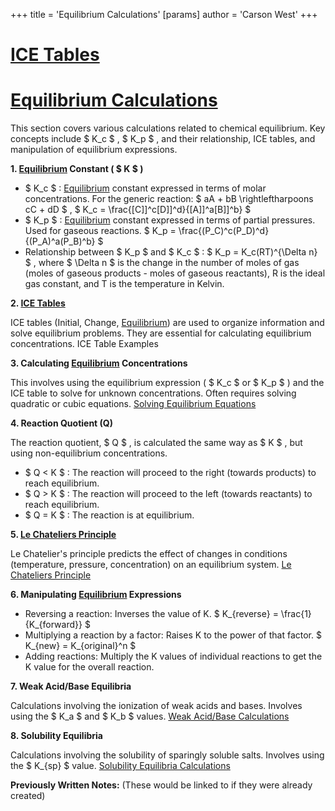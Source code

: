+++
 title = 'Equilibrium Calculations'
[params]
	author = 'Carson West'
+++
# [ICE Tables](./../ice-tables/)
# [Equilibrium Calculations](./../equilibrium-calculations/)

This section covers various calculations related to chemical equilibrium.  Key concepts include  $ K_c $ ,  $ K_p $ , and their relationship, ICE tables, and manipulation of equilibrium expressions.

**1. [Equilibrium](./../equilibrium/) Constant ( $ K $ )**

*    $ K_c $ : [Equilibrium](./../equilibrium/) constant expressed in terms of molar concentrations.  For the generic reaction:  $ aA + bB \rightleftharpoons cC + dD $ ,   $ K_c = \frac{[C]]^c[D]]^d}{[A]]^a[B]]^b} $ 
*    $ K_p $ : [Equilibrium](./../equilibrium/) constant expressed in terms of partial pressures.  Used for gaseous reactions.   $ K_p = \frac{(P_C)^c(P_D)^d}{(P_A)^a(P_B)^b} $ 
*   Relationship between  $ K_p $  and  $ K_c $ :  $ K_p = K_c(RT)^{\Delta n} $ , where  $ \Delta n $  is the change in the number of moles of gas (moles of gaseous products - moles of gaseous reactants), R is the ideal gas constant, and T is the temperature in Kelvin.

**2. [ICE Tables](./../ice-tables/)**

ICE tables (Initial, Change, [Equilibrium](./../equilibrium/)) are used to organize information and solve equilibrium problems.  They are essential for calculating equilibrium concentrations. ICE Table Examples

**3. Calculating [Equilibrium](./../equilibrium/) Concentrations**

This involves using the equilibrium expression ( $ K_c $  or  $ K_p $ ) and the ICE table to solve for unknown concentrations.  Often requires solving quadratic or cubic equations. [Solving Equilibrium Equations](./../solving-equilibrium-equations/)

**4. Reaction Quotient (Q)**

The reaction quotient,  $ Q $ , is calculated the same way as  $ K $ , but using non-equilibrium concentrations.

*    $ Q < K $ : The reaction will proceed to the right (towards products) to reach equilibrium.
*    $ Q > K $ : The reaction will proceed to the left (towards reactants) to reach equilibrium.
*    $ Q = K $ : The reaction is at equilibrium.

**5. [Le Chateliers Principle](./../le-chateliers-principle/)**

Le Chatelier's principle predicts the effect of changes in conditions (temperature, pressure, concentration) on an equilibrium system. [Le Chateliers Principle](./../le-chateliers-principle/)

**6.  Manipulating [Equilibrium](./../equilibrium/) Expressions**

*   Reversing a reaction: Inverses the value of K.   $ K_{reverse} = \frac{1}{K_{forward}} $ 
*   Multiplying a reaction by a factor: Raises K to the power of that factor.   $ K_{new} = K_{original}^n $ 
*   Adding reactions:  Multiply the K values of individual reactions to get the K value for the overall reaction.

**7.  Weak Acid/Base Equilibria**

Calculations involving the ionization of weak acids and bases.  Involves using the  $ K_a $  and  $ K_b $  values. [Weak Acid/Base Calculations](./../weak-acid/base-calculations/)

**8. Solubility Equilibria**

Calculations involving the solubility of sparingly soluble salts.  Involves using the  $ K_{sp} $  value. [Solubility Equilibria Calculations](./../solubility-equilibria-calculations/)

**Previously Written Notes:**  (These would be linked to if they were already created)


